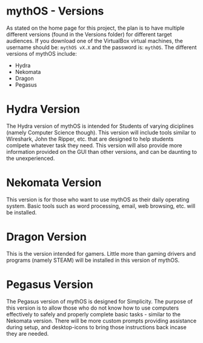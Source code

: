 # mythOS - Versions
As stated on the home page for this project, the plan is to have multiple different versions (found in the Versions folder) for different target audiences. If you download one of the VirtualBox virtual machines, the username should be: `mythOS vX.X` and the password is: `mythOS`. The different versions of mythOS include:

* Hydra
* Nekomata
* Dragon
* Pegasus

# Hydra Version
The Hydra version of mythOS is intended for Students of varying diciplines (namely Computer Science though). This version will include tools similar to Wireshark, John the Ripper, etc. that are designed to help students comlpete whatever task they need. This version will also provide more information provided on the GUI than other versions, and can be daunting to the unexperienced.

# Nekomata Version
This version is for those who want to use mythOS as their daily operating system. Basic tools such as word processing, email, web browsing, etc. will be installed.

# Dragon Version
This is the version intended for gamers. Little more than gaming drivers and programs (namely STEAM) will be installed in this version of mythOS.

# Pegasus Version
The Pegasus version of mythOS is designed for Simplicity. The purpose of this version is to allow those who do not know how to use computers effectively to safely and properly complete basic tasks - similar to the Nekomata version. There will be more custom prompts providing assistance during setup, and desktop-icons to bring those instructions back incase they are needed.
